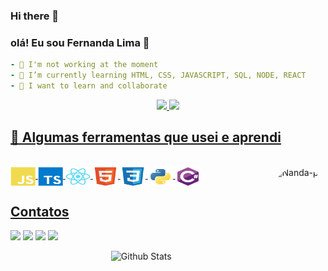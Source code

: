 ### Hi there 👋

### olá! Eu sou Fernanda Lima 👋

 ```yaml 
- 🔭 I'm not working at the moment
- 🌱 I’m currently learning HTML, CSS, JAVASCRIPT, SQL, NODE, REACT
- 👯 I want to learn and collaborate  
```

<div align="center">
  <a href="https://github.com/fernandagraciellesl">
  <img height="150em" src="https://github-readme-stats.vercel.app/api?username=fernandagraciellesl&show_icons=true&theme=tokyonight&include_all_commits=false&count_private=true"/>
  <img height="150em" src="https://github-readme-stats.vercel.app/api/top-langs/?username=fernandagraciellesl&layout=compact&langs_count=7&theme=tokyonight"/>
    
</div>
  
  
  
  
  
 <h2> 🚀  Algumas ferramentas que usei e aprendi</h2> 
  
  
<div style="display: inline_block"><br>
  <img align="center" alt="Nanda-Js" height="30" width="40" src="https://raw.githubusercontent.com/devicons/devicon/master/icons/javascript/javascript-plain.svg">
  <img align="center" alt="Nanda-Ts" height="30" width="40" src="https://raw.githubusercontent.com/devicons/devicon/master/icons/typescript/typescript-plain.svg">
  <img align="center" alt="Nanda-React" height="30" width="40" src="https://raw.githubusercontent.com/devicons/devicon/master/icons/react/react-original.svg">
  <img align="center" alt="Nanda-HTML" height="30" width="40" src="https://raw.githubusercontent.com/devicons/devicon/master/icons/html5/html5-original.svg">
  <img align="center" alt="Nanda-CSS" height="30" width="40" src="https://raw.githubusercontent.com/devicons/devicon/master/icons/css3/css3-original.svg">
  <img align="center" alt="Nanda-Python" height="30" width="40" src="https://raw.githubusercontent.com/devicons/devicon/master/icons/python/python-original.svg">
  <img align="center" alt="Nanda-Csharp" height="30" width="40" src="https://raw.githubusercontent.com/devicons/devicon/master/icons/csharp/csharp-original.svg">
  <img align="right" alt="Nanda-pic" height="150" style="border-radius:50px;" src="https://cdn.picrew.me/shareImg/org/202211/407340_FjJU5kcm.png">
</div>
 
  ## Contatos
  
  <div> 
  <a href="https://instagram.com/fernandagraciellesl" target="_blank"><img src="https://img.shields.io/badge/-Instagram-%23E4405F?style=for-the-badge&logo=instagram&logoColor=white" target="_blank"></a>
  <a href = "fernandagraciellesl@gmail.com"><img src="https://img.shields.io/badge/-Gmail-%23333?style=for-the-badge&logo=gmail&logoColor=white" target="_blank"></a>
  <a href="https://www.linkedin.com/in/fernandagraciellesl/" target="_blank"><img src="https://img.shields.io/badge/-LinkedIn-%230077B5?style=for-the-badge&logo=linkedin&logoColor=white" target="_blank"></a> 
     <a href="https://twitter.com/fernandagracisl/" target="_blank"><img src="https://img.shields.io/badge/Twitter-1DA1F2?style=for-the-badge&logo=twitter&logoColor=white"target="_blank"></a> 


 
</div>
<p align="center">
        <img src="https://raw.githubusercontent.com/mayhemantt/mayhemantt/Update/svg/Bottom.svg" alt="Github Stats" />
</p>
